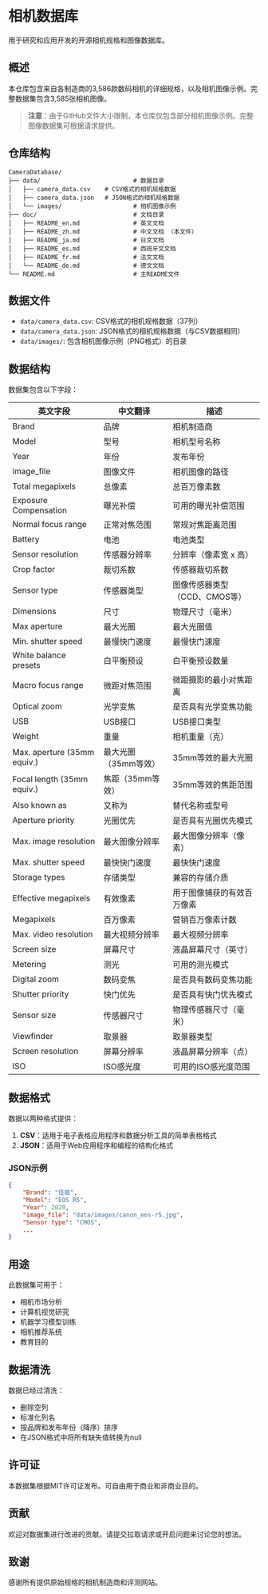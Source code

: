 # 相机数据库

用于研究和应用开发的开源相机规格和图像数据库。

## 概述

本仓库包含来自各制造商的3,586款数码相机的详细规格，以及相机图像示例。完整数据集包含3,585张相机图像。

> **注意**：由于GitHub文件大小限制，本仓库仅包含部分相机图像示例。完整图像数据集可根据请求提供。




## 仓库结构

```
CameraDatabase/
├── data/                          # 数据目录
│   ├── camera_data.csv    # CSV格式的相机规格数据
│   ├── camera_data.json   # JSON格式的相机规格数据
│   └── images/                    # 相机图像示例
├── doc/                           # 文档目录
│   ├── README_en.md               # 英文文档
│   ├── README_zh.md               # 中文文档 （本文件）
│   ├── README_ja.md               # 日文文档
│   ├── README_es.md               # 西班牙文文档
│   ├── README_fr.md               # 法文文档
│   └── README_de.md               # 德文文档
└── README.md                      # 主README文件
```




## 数据文件

- `data/camera_data.csv`: CSV格式的相机规格数据（37列）
- `data/camera_data.json`: JSON格式的相机规格数据（与CSV数据相同）
- `data/images/`: 包含相机图像示例（PNG格式）的目录

## 数据结构

数据集包含以下字段：

| 英文字段 | 中文翻译 | 描述 |
|---------|----------|------|
| Brand | 品牌 | 相机制造商 |
| Model | 型号 | 相机型号名称 |
| Year | 年份 | 发布年份 |
| image_file | 图像文件 | 相机图像的路径 |
| Total megapixels | 总像素 | 总百万像素数 |
| Exposure Compensation | 曝光补偿 | 可用的曝光补偿范围 |
| Normal focus range | 正常对焦范围 | 常规对焦距离范围 |
| Battery | 电池 | 电池类型 |
| Sensor resolution | 传感器分辨率 | 分辨率（像素宽 x 高） |
| Crop factor | 裁切系数 | 传感器裁切系数 |
| Sensor type | 传感器类型 | 图像传感器类型（CCD、CMOS等） |
| Dimensions | 尺寸 | 物理尺寸（毫米） |
| Max aperture | 最大光圈 | 最大光圈值 |
| Min. shutter speed | 最慢快门速度 | 最慢快门速度 |
| White balance presets | 白平衡预设 | 白平衡预设数量 |
| Macro focus range | 微距对焦范围 | 微距摄影的最小对焦距离 |
| Optical zoom | 光学变焦 | 是否具有光学变焦功能 |
| USB | USB接口 | USB接口类型 |
| Weight | 重量 | 相机重量（克） |
| Max. aperture (35mm equiv.) | 最大光圈（35mm等效） | 35mm等效的最大光圈 |
| Focal length (35mm equiv.) | 焦距（35mm等效） | 35mm等效的焦距范围 |
| Also known as | 又称为 | 替代名称或型号 |
| Aperture priority | 光圈优先 | 是否具有光圈优先模式 |
| Max. image resolution | 最大图像分辨率 | 最大图像分辨率（像素） |
| Max. shutter speed | 最快快门速度 | 最快快门速度 |
| Storage types | 存储类型 | 兼容的存储介质 |
| Effective megapixels | 有效像素 | 用于图像捕获的有效百万像素 |
| Megapixels | 百万像素 | 营销百万像素计数 |
| Max. video resolution | 最大视频分辨率 | 最大视频分辨率 |
| Screen size | 屏幕尺寸 | 液晶屏幕尺寸（英寸） |
| Metering | 测光 | 可用的测光模式 |
| Digital zoom | 数码变焦 | 是否具有数码变焦功能 |
| Shutter priority | 快门优先 | 是否具有快门优先模式 |
| Sensor size | 传感器尺寸 | 物理传感器尺寸（毫米） |
| Viewfinder | 取景器 | 取景器类型 |
| Screen resolution | 屏幕分辨率 | 液晶屏幕分辨率（点） |
| ISO | ISO感光度 | 可用的ISO感光度范围 |

## 数据格式

数据以两种格式提供：

1. **CSV**：适用于电子表格应用程序和数据分析工具的简单表格格式
2. **JSON**：适用于Web应用程序和编程的结构化格式

### JSON示例

```json
{
    "Brand": "佳能",
    "Model": "EOS R5",
    "Year": 2020,
    "image_file": "data/images/canon_eos-r5.jpg",
    "Sensor type": "CMOS",
    ...
}
```

## 用途

此数据集可用于：

- 相机市场分析
- 计算机视觉研究
- 机器学习模型训练
- 相机推荐系统
- 教育目的

## 数据清洗

数据已经过清洗：
- 删除空列
- 标准化列名
- 按品牌和发布年份（降序）排序
- 在JSON格式中将所有缺失值转换为null

## 许可证

本数据集根据MIT许可证发布。可自由用于商业和非商业目的。

## 贡献

欢迎对数据集进行改进的贡献。请提交拉取请求或开启问题来讨论您的想法。

## 致谢

感谢所有提供原始规格的相机制造商和评测网站。 